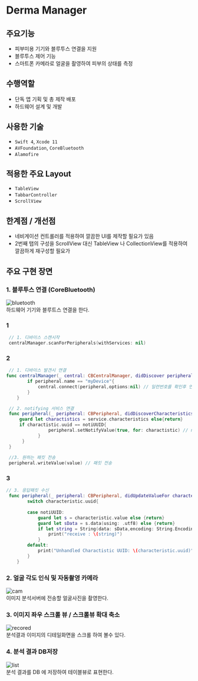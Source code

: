 # Derma Manager

## 주요기능

- 피부미용 기기와 블루투스 연결을 지원 
- 블루투스 제어 기능
- 스마트폰 카메라로 얼굴을 촬영하여 피부의 상태를 측정

## 수행역할
- 단독 앱 기획 및 총 제작 배포
- 하드웨어 설계 및 개발

## 사용한 기술
- `Swift 4`, `Xcode 11`
- `AVFoundation`, `CoreBluetooth`
- `Alamofire`

## 적용한 주요 Layout
- `TableView`
- `TabbarController`
- `ScrollView`

## 한계점 / 개선점
- 네비게이션 컨트롤러를 적용하여 깔끔한 UI를 제작할 필요가 있음
- 2번째 탭의 구성을 ScrollView 대신 TableView 나 CollectionView를 적용하여 깔끔하게 재구성할 필요가 

## 주요 구현 장면

### 1. 블루투스 연결 (CoreBluetooth)
![bluetooth](https://user-images.githubusercontent.com/42457589/132481152-c9398231-6f63-49e2-b6a8-67f7084061ee.gif)  
 하드웨어 기기와 블루트스 연결을 한다.
### 1
``` swift
 // 1. 디바이스 스캔시작 
 centralManager.scanForPeripherals(withServices: nil) 

``` 
### 2
``` swift
 // 1. 디바이스 발견시 연결 
func centralManager(_ central: CBCentralManager, didDiscover peripheral: CBPeripheral, advertisementData: [String : Any], rssi RSSI: NSNumber) {
        if peripheral.name == "myDevice"{
            central.connect(peripheral,options:nil) // 일련번호를 확인후 연결한다
        }
    }

``` 
``` swift
 // 2. notifying 서비스 연결
 func peripheral(_ peripheral: CBPeripheral, didDiscoverCharacteristicsFor service: CBService, error: Error?) {
     guard let charactistics = service.characteristics else{return}
     if charactistic.uuid == notiUUID{
                peripheral.setNotifyValue(true, for: charactistic) // notifiying 서비스를 구독하여 기기에서 변경된 값을 감시
            }
      }
 }
 
 //3. 원하는 패킷 전송
 peripheral.writeValue(value) // 패킷 전송

``` 
### 3
``` swift
// 3. 응답패킷 수신 
 func peripheral(_ peripheral: CBPeripheral, didUpdateValueFor characteristic: CBCharacteristic, error: Error?) {
        switch characteristic.uuid{
        
        case notiUUID:
            guard let s = characteristic.value else {return}
            guard let sData = s.data(using: .utf8) else {return}
            if let string = String(data: sData,encoding: String.Encoding.utf8){
                print("receive : \(string)")
            }
        default:
            print("Unhandled Charactistic UUID: \(characteristic.uuid)")
        }
    }
```
### 2. 얼굴 각도 인식 및 자동촬영 카메라
![cam](https://user-images.githubusercontent.com/42457589/132481160-308a01dc-cd5c-42d9-90f3-0d6b0a7e29e2.gif)  
 이미지 분석서버에 전송할 얼굴사진을 촬영한다.


### 3. 이미지 좌우 스크롤 뷰 / 스크롤뷰 확대 축소
![recored](https://user-images.githubusercontent.com/42457589/132481165-550d1a45-7dba-4620-bc23-6209699cd766.gif)  
 분석결과 이미지의 디테일화면을 스크롤 하여 볼수 있다.

### 4. 분석 결과 DB저장
![list](https://user-images.githubusercontent.com/42457589/132481163-c2307729-1035-47c1-8581-d1c1a8d19e88.gif)  
 분석 결과를 DB 에 저장하여 테이블뷰로 표현한다.


